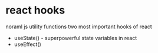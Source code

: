# react hooks 

noraml js utility functions
two most important hooks of react
- useState() - superpowerful state variables in react
- useEffect()